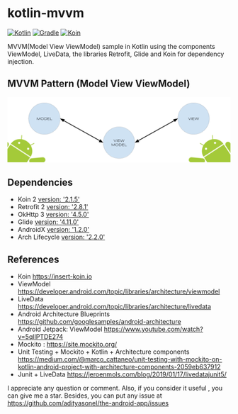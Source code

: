 # kotlin-mvvm

[![Kotlin](https://img.shields.io/badge/kotlin-1.3.71-blue.svg)](http://kotlinlang.org) [![Gradle](https://img.shields.io/badge/gradle-3.6.2-%2366DCB8.svg)](https://developer.android.com/studio/releases/gradle-plugin) [![Koin](https://img.shields.io/badge/mockito-2.1.5-orange.svg)](https://insert-koin.io)

MVVM(Model View ViewModel) sample in Kotlin using the components ViewModel, LiveData, the libraries Retrofit, Glide and Koin for dependency injection.

## MVVM Pattern (Model View ViewModel)
 <img src="art/AndroidMVVM.png">

## Dependencies

- Koin 2 [version: '2.1.5'](https://insert-koin.io)
- Retrofit 2 [version: '2.8.1'](https://square.github.io/retrofit/)
- OkHttp 3 [version: '4.5.0'](https://square.github.io/okhttp/)
- Glide [version: '4.11.0'](https://github.com/bumptech/glide)
- AndroidX [version: '1.2.0'](https://mvnrepository.com/artifact/androidx)
- Arch Lifecycle [version: '2.2.0'](https://developer.android.com/jetpack/androidx/releases/lifecycle)

## References

- Koin https://insert-koin.io
- ViewModel https://developer.android.com/topic/libraries/architecture/viewmodel
- LiveData https://developer.android.com/topic/libraries/architecture/livedata
- Android Architecture Blueprints https://github.com/googlesamples/android-architecture
- Android Jetpack: ViewModel https://www.youtube.com/watch?v=5qlIPTDE274
- Mockito : https://site.mockito.org/
- Unit Testing + Mockito + Kotlin + Architecture components https://medium.com/@marco_cattaneo/unit-testing-with-mockito-on-kotlin-android-project-with-architecture-components-2059eb637912
- Junit + LiveData https://jeroenmols.com/blog/2019/01/17/livedatajunit5/

I appreciate any question or comment. Also, if you consider it useful , you can give me a star. Besides, you can put any issue at https://github.com/adityasonel/the-android-app/issues